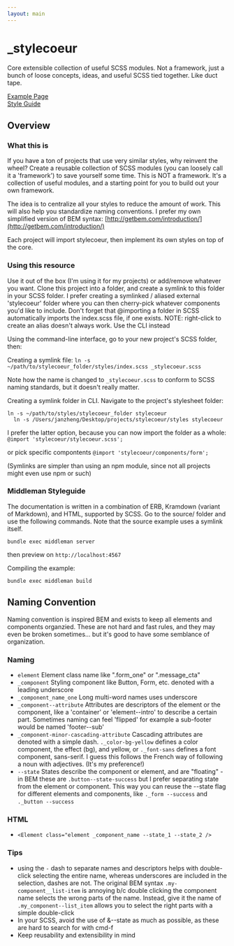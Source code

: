 ```yaml
---
layout: main
---
```




<summary markdown="1">

# _stylecoeur

Core extensible collection of useful SCSS modules. Not a framework, just a bunch of loose concepts, ideas, and useful SCSS tied together. Like duct tape.

</summary>



<article class="_gr-one-three">

<nav class="_sidebar">
  <div><a href="/landing.html">Example Page</a></div>
  <div><a href="/styleguide.html">Style Guide</a></div>
</nav>


<main markdown="1">

## Overview

### What this is

If you have a ton of projects that use very similar styles, why reinvent the wheel? Create a reusable collection of SCSS modules (you can loosely call it a 'framework') to save yourself some time. This is NOT a framework. It's a collection of useful modules, and a starting point for you to build out your own framework.

The idea is to centralize all your styles to reduce the amount of work. This will also help you standardize naming conventions. I prefer my own simplified version of BEM syntax: [http://getbem.com/introduction/](http://getbem.com/introduction/)

Each project will import stylecoeur, then implement its own styles on top of the core.




### Using this resource

Use it out of the box (I'm using it for my projects) or add/remove whatever you want. Clone this project into a folder, and create a symlink to this folder in your SCSS folder. I prefer creating a symlinked / aliased external 'stylecoeur' folder where you can then cherry-pick whatever components you'd like to include. Don't forget that @importing a folder in SCSS automatically imports the index.scss file, if one exists. NOTE: right-click to create an alias doesn't always work. Use the CLI instead

Using the command-line interface, go to your new project's SCSS folder, then:

Creating a symlink file: ```ln -s ~/path/to/stylecoeur_folder/styles/index.scss _stylecoeur.scss```

Note how the name is changed to ```_stylecoeur.scss``` to conform to SCSS naming standards, but it doesn't really matter.

Creating a symlink folder in CLI. Navigate to the project's stylesheet folder: 

~~~ 
ln -s ~/path/to/styles/stylecoeur_folder stylecoeur
  ln -s /Users/janzheng/Desktop/projects/stylecoeur/styles stylecoeur
~~~


I prefer the latter option, because you can now import the folder as a whole:
```@import 'stylecoeur/stylecoeur.scss';```

or pick specific compontents ```@import 'stylecoeur/components/form';```

(Symlinks are simpler than using an npm module, since not all projects might even use npm or such)



### Middleman Styleguide

The documentation is written in a combination of ERB, Kramdown (variant of Markdown), and HTML, supported by SCSS.
Go to the source/ folder and use the following commands. Note that the source example uses a symlink itself.

~~~
bundle exec middleman server
~~~

then preview on `http://localhost:4567`


Compiling the example:

~~~
bundle exec middleman build
~~~




## Naming Convention

Naming convention is inspired BEM and exists to keep all elements and components organzied. These are not hard and fast rules, and they may even be broken sometimes... but it's good to have some semblance of organization.


### Naming
- ```element``` Element class name like ".form_one" or ".message_cta" 
- ```_component``` Styling component like Button, Form, etc. denoted with a leading underscore
- ```_component_name_one``` Long multi-word names uses underscore 
- ```_component--attribute``` Attributes are descriptors of the element or the component, like a 'container' or  'element--intro' to describe a certain part. Sometimes naming can feel 'flipped' for example a sub-footer would be named 'footer--sub'
- ```_component-minor-cascading-attribute``` Cascading attributes are denoted with a simple dash. ```._color-bg-yellow``` defines a color component, the effect (bg), and yellow, or ```._font-sans``` defines a font component, sans-serif. I guess this follows the French way of following a noun with adjectives. (It's my preference!)
- ```--state``` States describe the component or element, and are "floating" - in BEM these are ```.button--state-success``` but I prefer separating state from the element or component. This way you can reuse the --state flag for different elements and components, like ```._form --success``` and ```._button --success```


### HTML

- ```<Element class="element _component_name --state_1 --state_2 />```

### Tips
- using the `-` dash to separate names and descriptors helps with double-click selecting the entire name, whereas underscores are included in the selection, dashes are not. The original BEM syntax ```.my-component__list-item``` is annoying b/c double clicking the component name selects the wrong parts of the name. Instead, give it the name of ```.my_component--list_item``` allows you to select the right parts with a simple double-click
- In your SCSS, avoid the use of &--state as much as possible, as these are hard to search for with cmd-f
- Keep reusability and extensibility in mind


</main>

</article>




